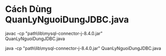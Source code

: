 Cách Dùng QuanLyNguoiDungJDBC.java
======

javac -cp "path\lib\mysql-connector-j-8.4.0.jar" QuanLyNguoiDungJDBC.java

java -cp "path\lib\mysql-connector-j-8.4.0.jar" QuanLyNguoiDungJDBC.java
